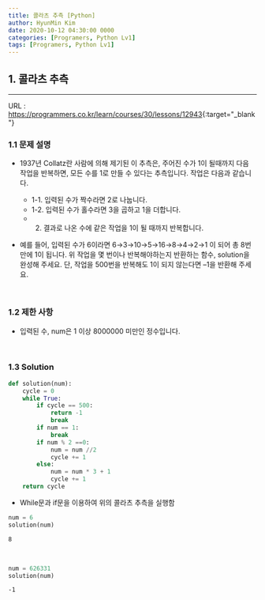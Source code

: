 ```yaml
---
title: 콜라츠 추측 [Python]
author: HyunMin Kim
date: 2020-10-12 04:30:00 0000
categories: [Programers, Python Lv1]
tags: [Programers, Python Lv1]
---
```


## 1. 콜라츠 추측
---

URL :  <https://programmers.co.kr/learn/courses/30/lessons/12943>{:target="_blank"}

### 1.1 문제 설명
- 1937년 Collatz란 사람에 의해 제기된 이 추측은, 주어진 수가 1이 될때까지 다음 작업을 반복하면, 모든 수를 1로 만들 수 있다는 추측입니다. 작업은 다음과 같습니다.

    - 1-1. 입력된 수가 짝수라면 2로 나눕니다. 
    - 1-2. 입력된 수가 홀수라면 3을 곱하고 1을 더합니다.
    - 2. 결과로 나온 수에 같은 작업을 1이 될 때까지 반복합니다.

- 예를 들어, 입력된 수가 6이라면 6→3→10→5→16→8→4→2→1 이 되어 총 8번 만에 1이 됩니다. 위 작업을 몇 번이나 반복해야하는지 반환하는 함수, solution을 완성해 주세요. 단, 작업을 500번을 반복해도 1이 되지 않는다면 –1을 반환해 주세요.

<br>

### 1.2 제한 사항
- 입력된 수, num은 1 이상 8000000 미만인 정수입니다.

<br>

### 1.3 Solution

```python
def solution(num):
    cycle = 0
    while True:
        if cycle == 500:
            return -1
            break
        if num == 1:
            break
        if num % 2 ==0:
            num = num //2
            cycle += 1
        else:
            num = num * 3 + 1
            cycle += 1
    return cycle
```

- While문과 if문을 이용하여 위의 콜라츠 추측을 실행함


```python
num = 6
solution(num)
```
    8

<br>

```python
num = 626331
solution(num)
```
    -1
